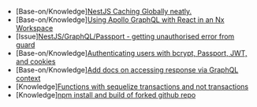 - [Base-on/Knowledge][NestJS Caching Globally neatly.](https://dev.to/secmohammed/nestjs-caching-globally-neatly-1e17)
- [Base-on/Knowledge][Using Apollo GraphQL with React in an Nx Workspace](https://blog.nrwl.io/using-apollo-graphql-with-react-in-an-nx-workspace-99db8d69cebe)
- [Issue][NestJS/GraphQL/Passport - getting unauthorised error from guard](https://stackoverflow.com/questions/68390441/nestjs-graphql-passport-getting-unauthorised-error-from-guard)
- [Base-on/Knowledge][Authenticating users with bcrypt, Passport, JWT, and cookies](https://wanago.io/2020/05/25/api-nestjs-authenticating-users-bcrypt-passport-jwt-cookies/)
- [Base-on/Knowledge][Add docs on accessing response via GraphQL context](https://github.com/nestjs/docs.nestjs.com/pull/2146/commits/b36e78b791c1d717ec6257367b6e246b882625d4)
- [Knowledge][Functions with sequelize transactions and not transactions](https://stackoverflow.com/questions/64860963/functions-with-sequelize-transactions-and-not-transactions)
- [Knowledge][npm install and build of forked github repo](https://stackoverflow.com/questions/40528053/npm-install-and-build-of-forked-github-repo/57829251#57829251)